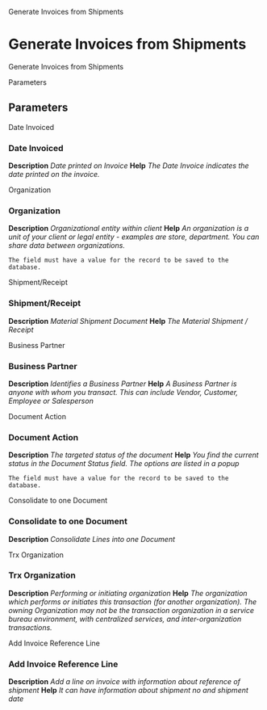 
Generate Invoices from Shipments
# Generate Invoices from Shipments


Generate Invoices from Shipments

Parameters
## Parameters


Date Invoiced
### Date Invoiced

**Description**
 *Date printed on Invoice*
**Help**
 *The Date Invoice indicates the date printed on the invoice.*

Organization
### Organization

**Description**
 *Organizational entity within client*
**Help**
 *An organization is a unit of your client or legal entity - examples are store, department. You can share data between organizations.*

```
The field must have a value for the record to be saved to the database.
```
Shipment/Receipt
### Shipment/Receipt

**Description**
 *Material Shipment Document*
**Help**
 *The Material Shipment / Receipt*

Business Partner
### Business Partner

**Description**
 *Identifies a Business Partner*
**Help**
 *A Business Partner is anyone with whom you transact.  This can include Vendor, Customer, Employee or Salesperson*

Document Action
### Document Action

**Description**
 *The targeted status of the document*
**Help**
 *You find the current status in the Document Status field. The options are listed in a popup*

```
The field must have a value for the record to be saved to the database.
```
Consolidate to one Document
### Consolidate to one Document

**Description**
 *Consolidate Lines into one Document*

Trx Organization
### Trx Organization

**Description**
 *Performing or initiating organization*
**Help**
 *The organization which performs or initiates this transaction (for another organization).  The owning Organization may not be the transaction organization in a service bureau environment, with centralized services, and inter-organization transactions.*

Add Invoice Reference Line
### Add Invoice Reference Line

**Description**
 *Add a line on invoice with information about reference of shipment*
**Help**
 *It can have information about shipment no and shipment date*
